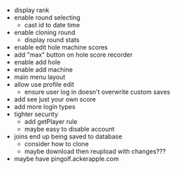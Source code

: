 - display rank
- enable round selecting
  - cast id to date time
- enable cloning round
  - display round stats
- enable edit hole machine scores
- add "max" button on hole score recorder
- enable add hole
- enable add machine
- main menu layout
- allow use profile edit
  - ensure user log in doesn't overwrite custom saves
- add see just your own score
- add more login types
- tighter security
  - add getPlayer rule
  - maybe easy to disable account
- joins end up being saved to database
  - consider how to clone
  - maybe download then reupload with changes???
- maybe have pingolf.ackerapple.com
